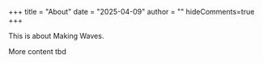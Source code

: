 +++
title = "About"
date = "2025-04-09"
author = ""
hideComments=true
+++

This is about Making Waves.

More content tbd
